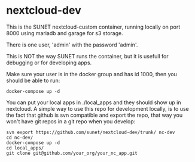# nextcloud-dev

This is the SUNET nextcloud-custom container, running locally on port 8000 using
mariadb and garage for s3 storage.

There is one user, 'admin' with the password 'admin'.

This is NOT the way SUNET runs the container, but it is usefull for debugging
or for developing apps.

Make sure your user is in the docker group and has id 1000, then you should be
able to run:

    docker-compose up -d

You can put your local apps in ./local_apps and they should show up in nextcloud.
A simple way to use this repo for development locally, is to use the fact that
github is svn compatible and export the repo, that way you won't have git repos
in a git repo when you develop:

    svn export https://github.com/sunet/nextcloud-dev/trunk/ nc-dev
    cd nc-dev/
    docker-compose up -d
    cd local_apps/
    git clone git@github.com/your_org/your_nc_app.git
